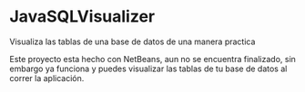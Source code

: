 # JavaSQLVisualizer
Visualiza las tablas de una base de datos de una manera practica

Este proyecto esta hecho con NetBeans, aun no se encuentra finalizado, sin embargo ya funciona y puedes visualizar las tablas de tu base de datos al correr la aplicación.
